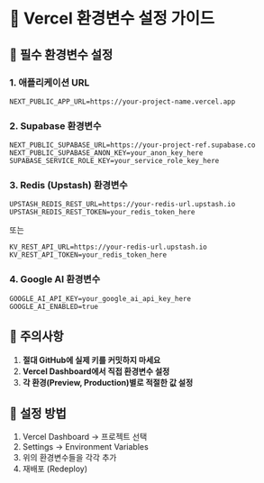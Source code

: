 # 🚀 Vercel 환경변수 설정 가이드

## 🔧 필수 환경변수 설정

### 1. **애플리케이션 URL**

```
NEXT_PUBLIC_APP_URL=https://your-project-name.vercel.app
```

### 2. **Supabase 환경변수**

```
NEXT_PUBLIC_SUPABASE_URL=https://your-project-ref.supabase.co
NEXT_PUBLIC_SUPABASE_ANON_KEY=your_anon_key_here
SUPABASE_SERVICE_ROLE_KEY=your_service_role_key_here
```

### 3. **Redis (Upstash) 환경변수**

```
UPSTASH_REDIS_REST_URL=https://your-redis-url.upstash.io
UPSTASH_REDIS_REST_TOKEN=your_redis_token_here
```

또는

```
KV_REST_API_URL=https://your-redis-url.upstash.io
KV_REST_API_TOKEN=your_redis_token_here
```

### 4. **Google AI 환경변수**

```
GOOGLE_AI_API_KEY=your_google_ai_api_key_here
GOOGLE_AI_ENABLED=true
```

## 🚨 주의사항

1. **절대 GitHub에 실제 키를 커밋하지 마세요**
2. **Vercel Dashboard에서 직접 환경변수 설정**
3. **각 환경(Preview, Production)별로 적절한 값 설정**

## 📝 설정 방법

1. Vercel Dashboard → 프로젝트 선택
2. Settings → Environment Variables
3. 위의 환경변수들을 각각 추가
4. 재배포 (Redeploy)
